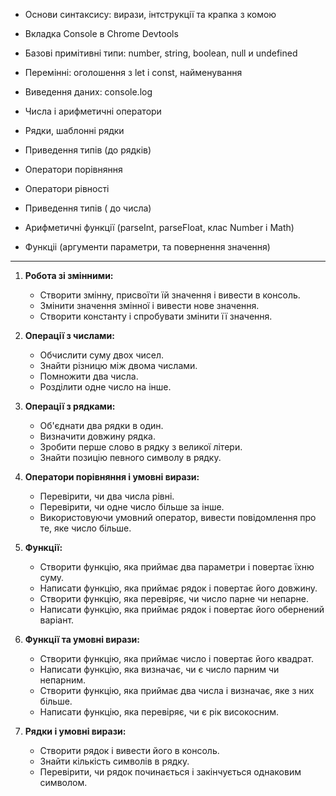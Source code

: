 - Основи синтаксису: вирази, інтструкції та крапка з комою
- Вкладка Console в Chrome Devtools
- Базові примітивні типи: number, string, boolean, null и undefined
- Перемінні: оголошення з let і const, найменування
- Виведення даних: console.log
- Числа і арифметичні оператори
- Рядки, шаблонні рядки
- Приведення типів (до рядків)

- Оператори порівняння
- Оператори рівності
- Приведення типів ( до числа)
- Арифметичні функції (parseInt, parseFloat, клас Number і Math)
- Функціі (аргументи параметри, та повернення значення)

---

1. **Робота зі змінними:**

   - Створити змінну, присвоїти їй значення і вивести в консоль.
   - Змінити значення змінної і вивести нове значення.
   - Створити константу і спробувати змінити її значення.

1. **Операції з числами:**

   - Обчислити суму двох чисел.
   - Знайти різницю між двома числами.
   - Помножити два числа.
   - Розділити одне число на інше.

1. **Операції з рядками:**

   - Об'єднати два рядки в один.
   - Визначити довжину рядка.
   - Зробити перше слово в рядку з великої літери.
   - Знайти позицію певного символу в рядку.

1. **Оператори порівняння і умовні вирази:**

   - Перевірити, чи два числа рівні.
   - Перевірити, чи одне число більше за інше.
   - Використовуючи умовний оператор, вивести повідомлення про те, яке число більше.

1. **Функції:**

   - Створити функцію, яка приймає два параметри і повертає їхню суму.
   - Написати функцію, яка приймає рядок і повертає його довжину.
   - Створити функцію, яка перевіряє, чи число парне чи непарне.
   - Написати функцію, яка приймає рядок і повертає його обернений варіант.

1. **Функції та умовні вирази:**

   - Створити функцію, яка приймає число і повертає його квадрат.
   - Написати функцію, яка визначає, чи є число парним чи непарним.
   - Створити функцію, яка приймає два числа і визначає, яке з них більше.
   - Написати функцію, яка перевіряє, чи є рік високосним.

1. **Рядки і умовні вирази:**
   - Створити рядок і вивести його в консоль.
   - Знайти кількість символів в рядку.
   - Перевірити, чи рядок починається і закінчується однаковим символом.
